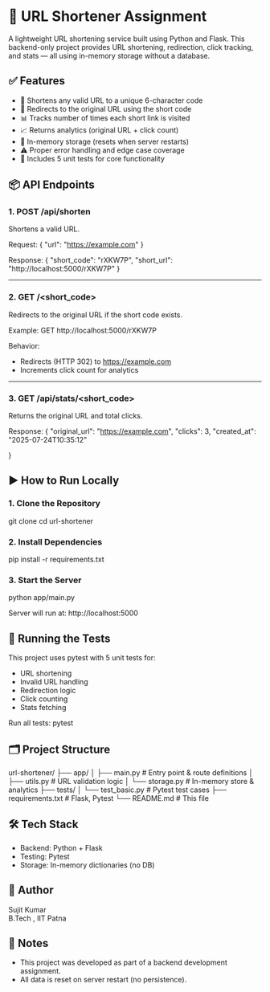 # 🔗 URL Shortener Assignment

A lightweight URL shortening service built using Python and Flask. This backend-only project provides URL shortening, redirection, click tracking, and stats — all using in-memory storage without a database.

## ✅ Features

- 🔐 Shortens any valid URL to a unique 6-character code  
- 🔁 Redirects to the original URL using the short code  
- 📊 Tracks number of times each short link is visited  
- 📈 Returns analytics (original URL + click count)  
- 💾 In-memory storage (resets when server restarts)  
- ⚠️ Proper error handling and edge case coverage  
- 🧪 Includes 5 unit tests for core functionality  

## 📦 API Endpoints

### 1. POST /api/shorten

Shortens a valid URL.

Request:
{
  "url": "https://example.com"
}

Response:
{
  "short_code": "rXKW7P",
  "short_url": "http://localhost:5000/rXKW7P"
}

---

### 2. GET /<short_code>

Redirects to the original URL if the short code exists.

Example:
GET http://localhost:5000/rXKW7P

Behavior:
- Redirects (HTTP 302) to https://example.com
- Increments click count for analytics

---

### 3. GET /api/stats/<short_code>

Returns the original URL and total clicks.

Response:
{
  "original_url": "https://example.com",
  "clicks": 3,
  "created_at": "2025-07-24T10:35:12"
  
}

## ▶️ How to Run Locally

### 1. Clone the Repository
git clone <your-repo-url>
cd url-shortener

### 2. Install Dependencies
pip install -r requirements.txt

### 3. Start the Server
python app/main.py

Server will run at: http://localhost:5000

## 🧪 Running the Tests

This project uses pytest with 5 unit tests for:

- URL shortening
- Invalid URL handling
- Redirection logic
- Click counting
- Stats fetching

Run all tests:
pytest

## 🗂️ Project Structure

url-shortener/
├── app/
│   ├── main.py        # Entry point & route definitions
│   ├── utils.py       # URL validation logic
│   └── storage.py     # In-memory store & analytics
├── tests/
│   └── test_basic.py  # Pytest test cases
├── requirements.txt   # Flask, Pytest
└── README.md          # This file

## 🛠 Tech Stack

- Backend: Python + Flask  
- Testing: Pytest  
- Storage: In-memory dictionaries (no DB)

## 👤 Author

Sujit Kumar  
B.Tech , IIT Patna

## 📝 Notes

- This project was developed as part of a backend development assignment.
- All data is reset on server restart (no persistence).
